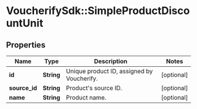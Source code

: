 # VoucherifySdk::SimpleProductDiscountUnit

## Properties

| Name | Type | Description | Notes |
| ---- | ---- | ----------- | ----- |
| **id** | **String** | Unique product ID, assigned by Voucherify. | [optional] |
| **source_id** | **String** | Product&#39;s source ID. | [optional] |
| **name** | **String** | Product name. | [optional] |

